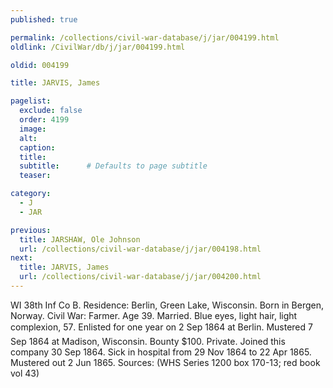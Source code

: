 ```yaml
---
published: true

permalink: /collections/civil-war-database/j/jar/004199.html
oldlink: /CivilWar/db/j/jar/004199.html

oldid: 004199

title: JARVIS, James

pagelist:
  exclude: false
  order: 4199
  image: 
  alt:
  caption:
  title:
  subtitle:      # Defaults to page subtitle
  teaser:

category: 
  - J 
  - JAR

previous:
  title: JARSHAW, Ole Johnson
  url: /collections/civil-war-database/j/jar/004198.html  
next:
  title: JARVIS, James
  url: /collections/civil-war-database/j/jar/004200.html   
---
```

WI 38th Inf Co B. Residence: Berlin, Green Lake, Wisconsin. Born in Bergen, Norway. Civil War: Farmer. Age 39. Married. Blue eyes, light hair, light complexion, 5&#146;7&#148;. Enlisted for one year on 2 Sep 1864 at Berlin. Mustered 7 Sep 1864 at Madison, Wisconsin. Bounty $100. Private. Joined this company 30 Sep 1864. Sick in hospital from 29 Nov 1864 to 22 Apr 1865. Mustered out 2 Jun 1865. Sources: (WHS Series 1200 box 170-13; red book vol 43)